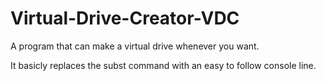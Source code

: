 # Virtual-Drive-Creator-VDC
A program that can make a virtual drive whenever you want.

It basicly replaces the subst command with an easy to follow console line.

